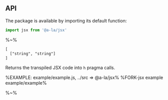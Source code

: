 ## API

The package is available by importing its default function:

```js
import jsx from '@a-la/jsx'
```

%~%

```## jsx => string
[
  ["string", "string"]
]
```

Returns the transpiled JSX code into `h` pragma calls.

<!-- %TYPEDEF types/index.xml% -->

%EXAMPLE: example/example.js, ../src => @a-la/jsx%
%FORK-jsx example example/example%

%~%